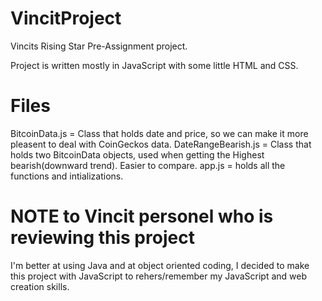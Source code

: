 # VincitProject
Vincits Rising Star Pre-Assignment project.

Project is written mostly in JavaScript with some little HTML and CSS.

# Files
BitcoinData.js = Class that holds date and price, so we can make it more pleasent to deal with CoinGeckos data.
DateRangeBearish.js = Class that holds two BitcoinData objects, used when getting the Highest bearish(downward trend). Easier to compare.
app.js = holds all the functions and intializations.

# NOTE to Vincit personel who is reviewing this project
I'm better at using Java and at object oriented coding, I decided to make this project with JavaScript to rehers/remember my JavaScript and web creation skills. 
